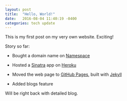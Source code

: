 ```yaml
---
layout: post
title:  "Hello, World!"
date:   2016-08-04 11:40:19 -0400
categories: tech update
---
```

This is my first post on my very own website. Exciting!

Story so far:

  - Bought a domain name on [Namespace][namespace-home]

  - Hosted a [Sinatra][sinatra-home] app on [Heroku][heroku-home]

  - Moved the web page to [GitHub Pages][github-pages], built with [Jekyll][jekyll-home]  

  - Added blogs feature


Will be right back with detailed blog.

[github-pages]: https://pages.github.com/
[heroku-home]: http://heroku.com/
[jekyll-home]: https://jekyllrb.com/
[namespace-home]: https://www.namecheap.com/?aff=103149
[sinatra-home]: http://www.sinatrarb.com/
